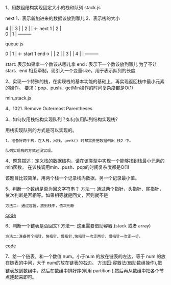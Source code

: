 1、用数组结构实现固定大小的栈和队列
stack.js
<!-- 准备一个变量 next -->
next 1、表示新加进来的数据该放到哪儿		2、表示栈的大小

4		    | 	|
3			|	|
2			|	|	<- next
1			| 2	|	
0			| 1	|
			 ———


queue.js
<!-- 准备三个变量，start、end、size -->

0		    | 1	|	<- start
1	end->	|	|
2			|	|
3			|	|
4			|	|
			 ———

start: 表示如果拿一个数该从哪儿拿
end	: 表示下一个数该放到哪儿
为了不让 start、end 相互牵制，现引入一个变量size。用于表示队列的长度




2、实现一个特殊的栈，在实现栈的基本功能的基础上，再实现返回栈中最小元素的操作。
要求：pop、push、getMin操作的时间复杂度都是O(1)

min_stack.js

4、1021. Remove Outermost Parentheses

	

3、如何仅用栈结构实现队列？如何仅用队列结构实现栈?

用栈实现队列的方式是可以实现的。

	1、准备好两个栈，在入栈，出栈，peek() 时都需要把数据倒出 栈2 中。

	队列实现栈的方式还没实现。

4、题意描述：定义栈的数据结构，请在该类型中实现一个能够找到栈最小元素的min函数。
在该栈调用min、push、pop的时间复杂度都是O(1)

该题目比较简单，用两个栈一个记录栈内数据，另一个记录最小值。

5、判断一个数组是否为回文字符串？
	方法一: 通过两个指针，头指针、尾指针，依次判断是否相等。如果相等就是回文，否则就不是

	方法二: 通过容器，放到栈中，依次判断

[code](https://github.com/zhangwinning/dataStructure/blob/master/zuochengyun/stack_queue/isPalindromeArray.js)

6、判断一个链表是否回文?
	方法一: 这里需要借助容器,(stack 或者 array)
	
	方法二:准备两个指针，快指针、慢指针,快指针一次走两步，慢指针一次走一步。

[code](https://github.com/zhangwinning/dataStructure/blob/master/zuochengyun/stack_queue/isPalindromeArray.js)

7、给一个链表，和一个数值 num。小于num 的放在链表的左边，等于 num 的放在链表的中间，大于 num的放在链表的右边。
	方法1️⃣:容器法(借助数组操作),把链表放到数组中，然后在数组中排好序(利用 partition ),然后再从数组中把各个节点连起来即可。
	
	